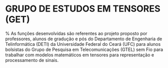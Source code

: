 # GRUPO DE ESTUDOS EM TENSORES (GET)

% As funções desenvolvidas são referentes ao projeto proposto por professores, alunos de gradução e pós do Departamento de Engenharia de Telinformática (DETI) da Universidade Federal do Ceará (UFC) para alunos bolsistas do Grupo de Pesquisa em Telecomunicações (GTEL) sem Fio para trabalhar com modelos matemáticos em tensores para representação e processamento de sinais.
